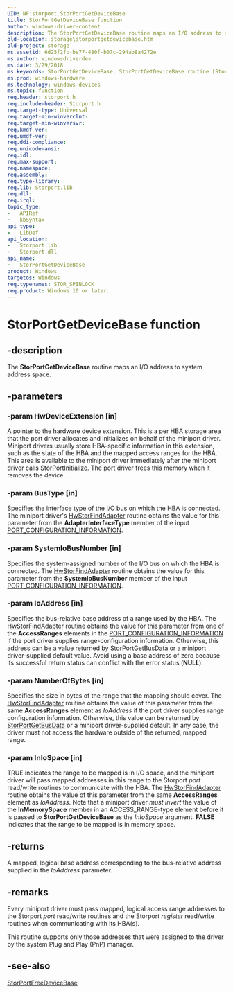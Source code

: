 ```yaml
---
UID: NF:storport.StorPortGetDeviceBase
title: StorPortGetDeviceBase function
author: windows-driver-content
description: The StorPortGetDeviceBase routine maps an I/O address to system address space.
old-location: storage\storportgetdevicebase.htm
old-project: storage
ms.assetid: 6d25f2fb-be77-480f-b07c-294ab8a4272e
ms.author: windowsdriverdev
ms.date: 3/29/2018
ms.keywords: StorPortGetDeviceBase, StorPortGetDeviceBase routine [Storage Devices], storage.storportgetdevicebase, storport/StorPortGetDeviceBase, storprt_8be3e3d9-dae5-49cb-aa44-31d3be745045.xml
ms.prod: windows-hardware
ms.technology: windows-devices
ms.topic: function
req.header: storport.h
req.include-header: Storport.h
req.target-type: Universal
req.target-min-winverclnt: 
req.target-min-winversvr: 
req.kmdf-ver: 
req.umdf-ver: 
req.ddi-compliance: 
req.unicode-ansi: 
req.idl: 
req.max-support: 
req.namespace: 
req.assembly: 
req.type-library: 
req.lib: Storport.lib
req.dll: 
req.irql: 
topic_type:
-	APIRef
-	kbSyntax
api_type:
-	LibDef
api_location:
-	Storport.lib
-	Storport.dll
api_name:
-	StorPortGetDeviceBase
product: Windows
targetos: Windows
req.typenames: STOR_SPINLOCK
req.product: Windows 10 or later.
---
```


# StorPortGetDeviceBase function


## -description


The <b>StorPortGetDeviceBase</b> routine maps an I/O address to system address space. 


## -parameters




### -param HwDeviceExtension [in]

A pointer to the hardware device extension. This is a per HBA storage area that the port driver allocates and initializes on behalf of the miniport driver. Miniport drivers usually store HBA-specific information in this extension, such as the state of the HBA and the mapped access ranges for the HBA. This area is available to the miniport driver immediately after the miniport driver calls <a href="https://msdn.microsoft.com/library/windows/hardware/ff567108">StorPortInitialize</a>. The port driver frees this memory when it removes the device. 


### -param BusType [in]

Specifies the interface type of the I/O bus on which the HBA is connected. The miniport driver's <a href="https://msdn.microsoft.com/library/windows/hardware/ff557390">HwStorFindAdapter</a> routine obtains the value for this parameter from the <b>AdapterInterfaceType</b> member of the input <a href="https://msdn.microsoft.com/library/windows/hardware/ff567785">PORT_CONFIGURATION_INFORMATION</a>.


### -param SystemIoBusNumber [in]

Specifies the system-assigned number of the I/O bus on which the HBA is connected. The <a href="https://msdn.microsoft.com/library/windows/hardware/ff557390">HwStorFindAdapter</a> routine obtains the value for this parameter from the <b>SystemIoBusNumber</b> member of the input <a href="https://msdn.microsoft.com/library/windows/hardware/ff567785">PORT_CONFIGURATION_INFORMATION</a>.


### -param IoAddress [in]

Specifies the bus-relative base address of a range used by the HBA. The <a href="https://msdn.microsoft.com/library/windows/hardware/ff557390">HwStorFindAdapter</a> routine obtains the value for this parameter from one of the <b>AccessRanges</b> elements in the <a href="https://msdn.microsoft.com/library/windows/hardware/ff567785">PORT_CONFIGURATION_INFORMATION</a> if the port driver supplies range-configuration information. Otherwise, this address can be a value returned by <a href="https://msdn.microsoft.com/library/windows/hardware/ff567076">StorPortGetBusData</a> or a miniport driver-supplied default value. Avoid using a base address of zero because its successful return status can conflict with the error status (<b>NULL</b>).


### -param NumberOfBytes [in]

Specifies the size in bytes of the range that the mapping should cover. The <a href="https://msdn.microsoft.com/library/windows/hardware/ff557390">HwStorFindAdapter</a> routine obtains the value of this parameter from the same <b>AccessRanges</b> element as <i>IoAddress</i> if the port driver supplies range configuration information. Otherwise, this value can be returned by <a href="https://msdn.microsoft.com/library/windows/hardware/ff567076">StorPortGetBusData</a> or a miniport driver-supplied default. In any case, the driver must not access the hardware outside of the returned, mapped range.


### -param InIoSpace [in]

TRUE indicates the range to be mapped is in I/O space, and the miniport driver will pass mapped addresses in this range to the Storport <i>port</i> read/write routines to communicate with the HBA. The <a href="https://msdn.microsoft.com/library/windows/hardware/ff557390">HwStorFindAdapter</a> routine obtains the value of this parameter from the same <b>AccessRanges</b> element as <i>IoAddress</i>. Note that a miniport driver <i>must invert</i> the value of the <b>InMemorySpace</b> member in an ACCESS_RANGE-type element before it is passed to <b>StorPortGetDeviceBase</b> as the <i>InIoSpace</i> argument. <b>FALSE</b> indicates that the range to be mapped is in memory space. 


## -returns



A mapped, logical base address corresponding to the bus-relative address supplied in the <i>IoAddress</i> parameter. 




## -remarks



Every miniport driver must pass mapped, logical access range addresses to the Storport <i>port</i> read/write routines and the Storport <i>register</i> read/write routines when communicating with its HBA(s).

This routine supports only those addresses that were assigned to the driver by the system Plug and Play (PnP) manager.




## -see-also




<a href="https://msdn.microsoft.com/library/windows/hardware/ff567061">StorPortFreeDeviceBase</a>
 

 

